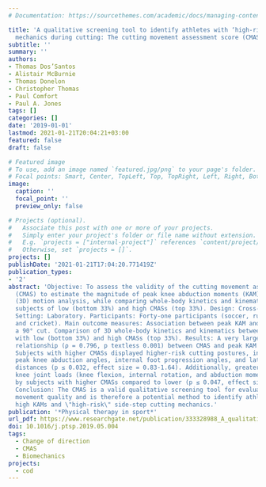 ```yaml
---
# Documentation: https://sourcethemes.com/academic/docs/managing-content/

title: 'A qualitative screening tool to identify athletes with ‘high-risk’movement
  mechanics during cutting: The cutting movement assessment score (CMAS)'
subtitle: ''
summary: ''
authors:
- Thomas Dos’Santos
- Alistair McBurnie
- Thomas Donelon
- Christopher Thomas
- Paul Comfort
- Paul A. Jones
tags: []
categories: []
date: '2019-01-01'
lastmod: 2021-01-21T20:04:21+03:00
featured: false
draft: false

# Featured image
# To use, add an image named `featured.jpg/png` to your page's folder.
# Focal points: Smart, Center, TopLeft, Top, TopRight, Left, Right, BottomLeft, Bottom, BottomRight.
image:
  caption: ''
  focal_point: ''
  preview_only: false

# Projects (optional).
#   Associate this post with one or more of your projects.
#   Simply enter your project's folder or file name without extension.
#   E.g. `projects = ["internal-project"]` references `content/project/deep-learning/index.md`.
#   Otherwise, set `projects = []`.
projects: []
publishDate: '2021-01-21T17:04:20.771419Z'
publication_types:
- '2'
abstract: 'Objective: To assess the validity of the cutting movement assessment score
  (CMAS) to estimate the magnitude of peak knee abduction moments (KAM) against three-dimensional
  (3D) motion analysis, while comparing whole-body kinetics and kinematics between
  subjects of low (bottom 33%) and high CMASs (top 33%). Design: Cross-sectional study.
  Setting: Laboratory. Participants: Forty-one participants (soccer, rugby, netball,
  and cricket). Main outcome measures: Association between peak KAM and CMAS during
  a 90° cut. Comparison of 3D whole-body kinetics and kinematics between subjects
  with low (bottom 33%) and high CMASs (top 33%). Results: A very large significant
  relationship (ρ = 0.796, p textless 0.001) between CMAS and peak KAM was observed.
  Subjects with higher CMASs displayed higher-risk cutting postures, including greater
  peak knee abduction angles, internal foot progression angles, and lateral foot plant
  distances (p ≤ 0.032, effect size = 0.83-1.64). Additionally, greater cutting multiplanar
  knee joint loads (knee flexion, internal rotation, and abduction moments) were demonstrated
  by subjects with higher CMASs compared to lower (p ≤ 0.047, effect size = 0.77-2.24).
  Conclusion: The CMAS is a valid qualitative screening tool for evaluating cutting
  movement quality and is therefore a potential method to identify athletes who generate
  high KAMs and \"high-risk\" side-step cutting mechanics.'
publication: '*Physical therapy in sport*'
url_pdf: https://www.researchgate.net/publication/333328988_A_qualitative_screening_tool_to_identify_athletes_with_'high-risk'_movement_mechanics_during_cutting_The_cutting_movement_assessment_score_CMAS
doi: 10.1016/j.ptsp.2019.05.004
tags:
  - Change of direction
  - CMAS
  - Biomechanics
projects:
  - cod
---
```

